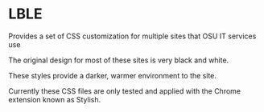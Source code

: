 # LBLE
Provides a set of CSS customization for multiple sites that OSU IT services use

The original design for most of these sites is very black and white.  

These styles provide a darker, warmer environment to the site. 

Currently these CSS files are only tested and applied with the Chrome extension known as Stylish.  
